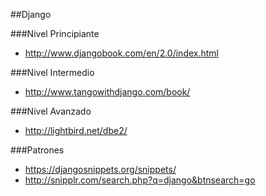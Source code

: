 ##Django

###Nivel Principiante
- http://www.djangobook.com/en/2.0/index.html

###Nivel Intermedio
- http://www.tangowithdjango.com/book/

###Nivel Avanzado
- http://lightbird.net/dbe2/

###Patrones
- https://djangosnippets.org/snippets/
- http://snipplr.com/search.php?q=django&btnsearch=go
